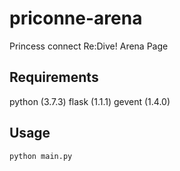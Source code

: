 # priconne-arena
Princess connect Re:Dive! Arena Page

## Requirements

python (3.7.3)
flask (1.1.1)
gevent (1.4.0)

## Usage

`python main.py`